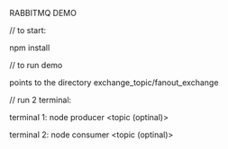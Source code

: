 RABBITMQ DEMO

// to start:

npm install

// to run demo

points to the directory exchange_topic/fanout_exchange

// run 2 terminal:

terminal 1: node producer <topic (optinal)>

terminal 2: node consumer <topic (optinal)> 